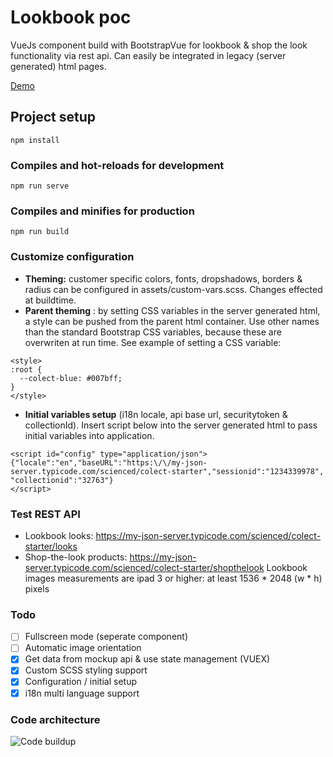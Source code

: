 # Lookbook poc
VueJs component build with BootstrapVue for lookbook & shop the look functionality via rest api. Can easily be integrated in legacy (server generated) html pages. 

[Demo](https://wizardly-agnesi-24855a.netlify.com/)

## Project setup
```
npm install
```

### Compiles and hot-reloads for development
```
npm run serve
```

### Compiles and minifies for production
```
npm run build
```

### Customize configuration
* **Theming:** customer specific colors, fonts, dropshadows, borders & radius can be configured in assets/custom-vars.scss. Changes effected at buildtime. 
* **Parent theming** : by setting CSS variables in the server generated html, a style can be pushed from the parent html container. Use other names than the standard Bootstrap CSS variables, because these are overwriten at run time. See example of setting a CSS variable:
```
<style>
:root {
  --colect-blue: #007bff;
}
</style>
```
* **Initial variables setup** (i18n locale, api base url, securitytoken & collectionId). Insert script below into the server generated html to pass initial variables into application.
```
<script id="config" type="application/json">{"locale":"en","baseURL":"https:\/\/my-json-server.typicode.com/scienced/colect-starter","sessionid":"1234339978", "collectionid":"32763"}
</script>
```

### Test REST API
* Lookbook looks: https://my-json-server.typicode.com/scienced/colect-starter/looks
* Shop-the-look products: https://my-json-server.typicode.com/scienced/colect-starter/shopthelook
Lookbook images measurements are ipad 3 or higher: at least 1536 * 2048 (w * h) pixels


### Todo
- [ ] Fullscreen mode (seperate component)
- [ ] Automatic image orientation 
- [X] Get data from mockup api & use state management (VUEX)
- [x] Custom SCSS styling support
- [X] Configuration / initial setup 
- [x] i18n multi language support

### Code architecture
![Code buildup](https://images.cmft.io/1115457393585688576/1175318243066388480/1175318243091554304/image.png)
